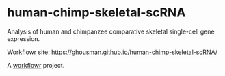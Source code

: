 # human-chimp-skeletal-scRNA

Analysis of human and chimpanzee comparative skeletal single-cell gene expression.

Workflowr site: https://ghousman.github.io/human-chimp-skeletal-scRNA/

A [workflowr][] project.

[workflowr]: https://github.com/jdblischak/workflowr
